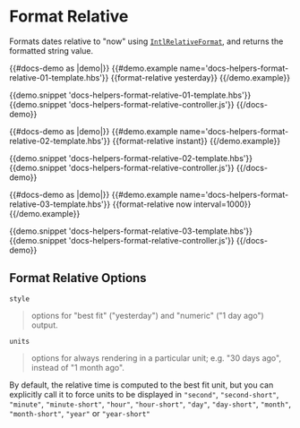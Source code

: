 # Format Relative

Formats dates relative to "now" using [<code>IntlRelativeFormat</code>](https://github.com/yahoo/intl-relativeformat), and returns the formatted string value.

{{#docs-demo as |demo|}}
  {{#demo.example name='docs-helpers-format-relative-01-template.hbs'}}
    {{format-relative yesterday}}
  {{/demo.example}}

  {{demo.snippet 'docs-helpers-format-relative-01-template.hbs'}}
  {{demo.snippet 'docs-helpers-format-relative-controller.js'}}
{{/docs-demo}}

{{#docs-demo as |demo|}}
  {{#demo.example name='docs-helpers-format-relative-02-template.hbs'}}
    {{format-relative instant}}
  {{/demo.example}}

  {{demo.snippet 'docs-helpers-format-relative-02-template.hbs'}}
  {{demo.snippet 'docs-helpers-format-relative-controller.js'}}
{{/docs-demo}}

{{#docs-demo as |demo|}}
  {{#demo.example name='docs-helpers-format-relative-03-template.hbs'}}
    {{format-relative now interval=1000}}
  {{/demo.example}}

  {{demo.snippet 'docs-helpers-format-relative-03-template.hbs'}}
  {{demo.snippet 'docs-helpers-format-relative-controller.js'}}
{{/docs-demo}}

## Format Relative Options

`style`

> options for "best fit" ("yesterday") and "numeric" ("1 day ago") output.

`units`

> options for always rendering in a particular unit; e.g. "30 days ago",
> instead of "1 month ago".

By default, the relative time is computed to the best fit unit, but you can explicitly call it to force units to be displayed in `"second"`, `"second-short"`, `"minute"`, `"minute-short"`, `"hour"`, `"hour-short"`, `"day"`, `"day-short"`, `"month"`, `"month-short"`, `"year"` or `"year-short"`
